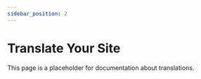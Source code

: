 ```yaml
---
sidebar_position: 2
---
```


# Translate Your Site

This page is a placeholder for documentation about translations.
